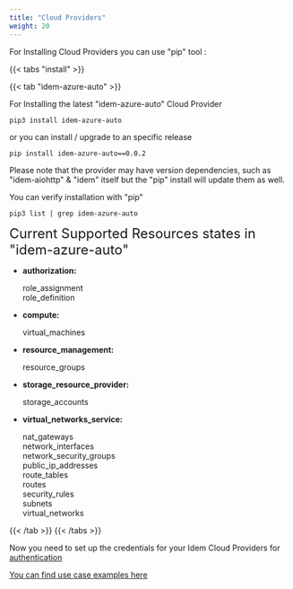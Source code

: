 ```yaml
---
title: "Cloud Providers"
weight: 20
---
```


For Installing Cloud Providers you can use "pip" tool :

{{< tabs "install" >}}
<!--  tab "idem-aws" 

For Installing "idem-aws" Cloud Provider

```shell
pip3 install idem-aws
```

You can verify installation with "pip"

```shell
pip3 list | grep idem-aws
```

 /tab  -->
{{< tab "idem-azure-auto" >}}

For Installing the latest "idem-azure-auto" Cloud Provider

```shell
pip3 install idem-azure-auto
```

or you can install / upgrade to an specific release

```shell
pip install idem-azure-auto==0.0.2
```
Please note that the provider may have version dependencies, such as "idem-aiohttp" & "idem" itself but the "pip" install will update them as well.

You can verify installation with "pip"

```shell
pip3 list | grep idem-azure-auto
```

<SPAN STYLE="font-size:18.0pt">Current Supported Resources states in "idem-azure-auto"</SPAN>
 <ul>
 <li><p><b>authorization:</b></p>
     role_assignment</br>
     role_definition</li>
<li><p><b>compute:</b></p>
    virtual_machines</li>
<li><p><b>resource_management:</b></p>
    resource_groups</li>
<li><p><b>storage_resource_provider:</b></p>
    storage_accounts</li>    
<li><p><b>virtual_networks_service:</b></p>
    nat_gateways<br>
    network_interfaces<br>
    network_security_groups<br>
    public_ip_addresses<br>
    route_tables<br>
    routes<br>
    security_rules<br>
    subnets<br>
    virtual_networks<br></li>
 </ul>

{{< /tab >}}
{{< /tabs >}}

Now you need to set up the credentials for your Idem Cloud Providers for [authentication](/Getting-Started/Authenticate/)

[You can find use case examples here](/Use-Cases/)
